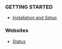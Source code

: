 
### GETTING STARTED

* [Installation and Setup](deployment/deploy.md)

### Websites

* [Status](websites/websites.md)
    
